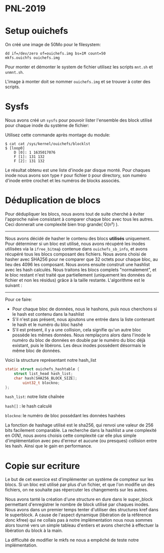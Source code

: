 # PNL-2019

# Setup ouichefs

On créé une image de 50Mo pour le filesystem:

```
dd if=/dev/zero of=ouichefs.img bs=1M count=50
mkfs.ouichfs ouichefs.img
```

Pour monter et démonter le system de fichier utilisez les scripts `mnt.sh` et
`unmnt.sh`.

L'image à monter doit se nommer `ouichefs.img` et se trouver à coter des scripts.

# Sysfs

Nous avons créé un `sysfs` pour pouvoir lister l'ensemble des block utilisé pour
chaque inode du système de fichier:

Utilisez cette commande après montage du module:

```
$ cat cat /sys/kernel/ouichefs/blocklst
$ [loop0]
	D [0]: 1 1635017076
	F [1]: 131 132
	F [2]: 131 132

```

Le résultat obtenu est une liste d'inode par disque monté.
Pour chaques inode nous avons son type `F` pour fichier `D` pour directory,
son numéro d'inode entre crochet et les numéros de blocks associés.

# Déduplication de blocs

Pour dédupliquer les blocs, nous avons tout de suite cherché à éviter l'approche naïve consistant à comparer chaque bloc avec tous les autres. Ceci donnerait une complexité bien trop grande( O(n²) ).


****************
Nous avons décidé de hasher le contenu des blocs **utilisés** uniquement. Pour déterminer si un bloc est utilisé, nous avons récupéré les inodes utilisées via la `ifree_bitmap̀` contenue dans `ouichefs_sb_info`, et avons récupéré tous les blocs composant des fichiers. Nous avons choisi de hasher avec SHA256 pour ne comparer que 32 octets pour chaque bloc, au lieu des 4096 les composant. Nous avons ensuite construit une hashlist avec les hash calculés. Nous traitons les blocs complets "normalement", et le bloc restant n'est traité que partiellement (uniquement les données du fichier et non les résidus) grâce à la taille restante. L'algorithme est le suivant :
**************


Pour ce faire:

* Pour chaque bloc de données, nous le hashons, puis nous cherchons si le hash est contenu dans la hashlist
* S'il n'est pas présent, nous ajoutons une entrée dans la liste contenant le hash et le numéro du bloc hashé
* S'il est présent, il y a une collision, cela signifie qu'un autre bloc possède les mêmes données. Nous remplaçons alors dans l'inode le numéro du bloc de données en double par le numéro du bloc déjà existant, puis le libérons. Les deux inodes possèdent désormais le même bloc de données.

Voici la structure représentant notre hash_list

```c
static struct ouichefs_hashtable {
	struct list_head hash_list;
	char hash[SHA256_BLOCK_SIZE];
        uint32_t blockno;
};
```

`hash_list`: notre liste chaînée

`hash[]` : le hash calculé

`blockno`: le numéro de bloc possédant les données hashées

La fonction de hashage utilisé est le sha256, qui renvoi une valeur de 256 bits facilement comparable.
La recherche dans la hashlist a une complexité en *O(N)*, nous avons choisis cette complexité car elle plus simple d'implémentation avec peu d'erreur et aucune (ou presques) collision entre les hash. Ainsi que le gain en performance.


# Copie sur ecriture

Le but de cet exercice est d'implémenter un système de compteur sur les blocs. Si un bloc est utilisé par plus d'un fichier, et que l'on modifie un des fichiers, on ne souhaite pas répercuter les changements sur les autres.

Nous avons tanté la création d'une structure en dure dans le super_block permettant d'enregistrer le nombre de block utilisé par chaques inodes.
Nous avons dans un premier temps tenter d'utiliser des structures kref dans le superblock. A cause de l'aspect dynamique (libération de la référence donc kfree) qui ne collais pas à notre implémentation
nous nous sommes alors tourné vers un simple tableau d'entiers et avons cherché à effectuer la libération du block à la main.


La difficulté de modifier le mkfs ne nous a empêché de teste notre implémentation.

